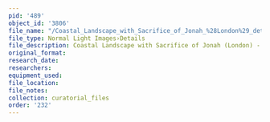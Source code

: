 ```yaml
---
pid: '489'
object_id: '3806'
file_name: "/Coastal_Landscape_with_Sacrifice_of_Jonah_%28London%29_detail_4.jpg"
file_type: Normal Light Images›Details
file_description: Coastal Landscape with Sacrifice of Jonah (London) - Detail 4
original_format:
research_date:
researchers:
equipment_used:
file_location:
file_notes:
collection: curatorial_files
order: '232'
---
```

